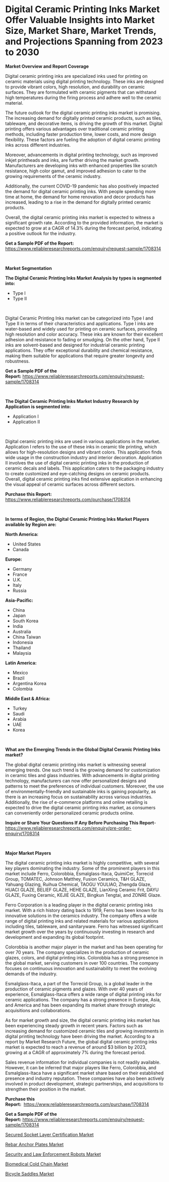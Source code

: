 <p><h1>Digital Ceramic Printing Inks Market Offer Valuable Insights into Market Size, Market Share, Market Trends, and Projections Spanning from 2023 to 2030</h1></p><p><strong>Market Overview and Report Coverage</strong></p>
<p><p>Digital ceramic printing inks are specialized inks used for printing on ceramic materials using digital printing technology. These inks are designed to provide vibrant colors, high resolution, and durability on ceramic surfaces. They are formulated with ceramic pigments that can withstand high temperatures during the firing process and adhere well to the ceramic material.</p><p>The future outlook for the digital ceramic printing inks market is promising. The increasing demand for digitally printed ceramic products, such as tiles, tableware, and decorative items, is driving the growth of this market. Digital printing offers various advantages over traditional ceramic printing methods, including faster production time, lower costs, and more design flexibility. These factors are fueling the adoption of digital ceramic printing inks across different industries.</p><p>Moreover, advancements in digital printing technology, such as improved inkjet printheads and inks, are further driving the market growth. Manufacturers are developing inks with enhanced properties like scratch resistance, high color gamut, and improved adhesion to cater to the growing requirements of the ceramic industry.</p><p>Additionally, the current COVID-19 pandemic has also positively impacted the demand for digital ceramic printing inks. With people spending more time at home, the demand for home renovation and decor products has increased, leading to a rise in the demand for digitally printed ceramic products.</p><p>Overall, the digital ceramic printing inks market is expected to witness a significant growth rate. According to the provided information, the market is expected to grow at a CAGR of 14.3% during the forecast period, indicating a positive outlook for the industry.</p></p>
<p><strong>Get a Sample PDF of the Report:</strong> <a href="https://www.reliableresearchreports.com/enquiry/request-sample/1708314">https://www.reliableresearchreports.com/enquiry/request-sample/1708314</a></p>
<p>&nbsp;</p>
<p><strong>Market Segmentation</strong></p>
<p><strong>The Digital Ceramic Printing Inks Market Analysis by types is segmented into:</strong></p>
<p><ul><li>Type I</li><li>Type II</li></ul></p>
<p>&nbsp;</p>
<p><p>Digital Ceramic Printing Inks market can be categorized into Type I and Type II in terms of their characteristics and applications. Type I inks are water-based and widely used for printing on ceramic surfaces, providing high resolution and color accuracy. These inks are known for their excellent adhesion and resistance to fading or smudging. On the other hand, Type II inks are solvent-based and designed for industrial ceramic printing applications. They offer exceptional durability and chemical resistance, making them suitable for applications that require greater longevity and robustness.</p></p>
<p><strong>Get a Sample PDF of the Report:</strong>&nbsp;<a href="https://www.reliableresearchreports.com/enquiry/request-sample/1708314">https://www.reliableresearchreports.com/enquiry/request-sample/1708314</a></p>
<p>&nbsp;</p>
<p><strong>The Digital Ceramic Printing Inks Market Industry Research by Application is segmented into:</strong></p>
<p><ul><li>Application I</li><li>Application II</li></ul></p>
<p>&nbsp;</p>
<p><p>Digital ceramic printing inks are used in various applications in the market. Application I refers to the use of these inks in ceramic tile printing, which allows for high-resolution designs and vibrant colors. This application finds wide usage in the construction industry and interior decoration. Application II involves the use of digital ceramic printing inks in the production of ceramic decals and labels. This application caters to the packaging industry to create customized and eye-catching designs on ceramic products. Overall, digital ceramic printing inks find extensive application in enhancing the visual appeal of ceramic surfaces across different sectors.</p></p>
<p><strong>Purchase this Report:</strong>&nbsp; <a href="https://www.reliableresearchreports.com/purchase/1708314">https://www.reliableresearchreports.com/purchase/1708314</a></p>
<p>&nbsp;</p>
<p><strong>In terms of Region, the Digital Ceramic Printing Inks Market Players available by Region are:</strong></p>
<p>
    <p> <strong> North America: </strong>
        <ul>
            <li>United States</li>
            <li>Canada</li>
        </ul>
        </p> 
    <p> <strong> Europe: </strong>
        <ul>
            <li>Germany</li>
            <li>France</li>
            <li>U.K.</li>
            <li>Italy</li>
            <li>Russia</li>
        </ul>
        </p> 
    <p> <strong> Asia-Pacific: </strong>
        <ul>
            <li>China</li>
            <li>Japan</li>
            <li>South Korea</li>
            <li>India</li>
            <li>Australia</li>
            <li>China Taiwan</li>
            <li>Indonesia</li>
            <li>Thailand</li>
            <li>Malaysia</li>
        </ul>
        </p> 
    <p> <strong> Latin America: </strong>
        <ul>
            <li>Mexico</li>
            <li>Brazil</li>
            <li>Argentina Korea</li>
            <li>Colombia</li>
        </ul>
        </p> 
    <p> <strong> Middle East & Africa: </strong>
        <ul>
            <li>Turkey</li>
            <li>Saudi</li>
            <li>Arabia</li>
            <li>UAE</li>
            <li>Korea</li>
        </ul>
    </p>
    </p>
<p>&nbsp;</p>
<p><strong>What are the Emerging Trends in the Global Digital Ceramic Printing Inks market?</strong></p>
<p><p>The global digital ceramic printing inks market is witnessing several emerging trends. One such trend is the growing demand for customization in ceramic tiles and glass industries. With advancements in digital printing technology, manufacturers can now offer personalized designs and patterns to meet the preferences of individual customers. Moreover, the use of environmentally-friendly and sustainable inks is gaining popularity, as there is an increasing focus on sustainability across various industries. Additionally, the rise of e-commerce platforms and online retailing is expected to drive the digital ceramic printing inks market, as consumers can conveniently order personalized ceramic products online.</p></p>
<p><strong>Inquire or Share Your Questions If Any Before Purchasing This Report</strong>- <a href="https://www.reliableresearchreports.com/enquiry/pre-order-enquiry/1708314">https://www.reliableresearchreports.com/enquiry/pre-order-enquiry/1708314</a></p>
<p>&nbsp;</p>
<p><strong>Major Market Players</strong></p>
<p><p>The digital ceramic printing inks market is highly competitive, with several key players dominating the industry. Some of the prominent players in this market include Ferro, Colorobbia, Esmalglass-Itaca, QuimiCer, Torrecid Group, TOMATEC, Johnson Matthey, Fusion Ceramics, T&H GLAZE, Yahuang Glazing, Ruihua Chemical, TAOGU YOULIAO, Zhengda Glaze, HUACI GLAZE, BELIEF GLAZE, HEHE GLAZE, LianXing Ceramic Frit, DAYU GLAZE, Fuxing Ceramic, KEJIE GLAZE, Bingkun Tengtai, and ZONRE Glaze.</p><p>Ferro Corporation is a leading player in the digital ceramic printing inks market. With a rich history dating back to 1919, Ferro has been known for its innovative solutions in the ceramics industry. The company offers a wide range of digital printing inks and related materials for various applications including tiles, tableware, and sanitaryware. Ferro has witnessed significant market growth over the years by continuously investing in research and development and expanding its global footprint.</p><p>Colorobbia is another major player in the market and has been operating for over 70 years. The company specializes in the production of ceramic glazes, colors, and digital printing inks. Colorobbia has a strong presence in the global market, serving customers in over 100 countries. The company focuses on continuous innovation and sustainability to meet the evolving demands of the industry.</p><p>Esmalglass-Itaca, a part of the Torrecid Group, is a global leader in the production of ceramic pigments and glazes. With over 40 years of experience, Esmalglass-Itaca offers a wide range of digital printing inks for ceramic applications. The company has a strong presence in Europe, Asia, and America and has been expanding its market share through strategic acquisitions and collaborations.</p><p>As for market growth and size, the digital ceramic printing inks market has been experiencing steady growth in recent years. Factors such as increasing demand for customized ceramic tiles and growing investments in digital printing technology have been driving the market. According to a report by Market Research Future, the global digital ceramic printing inks market is expected to reach a revenue of around $3 billion by 2023, growing at a CAGR of approximately 7% during the forecast period.</p><p>Sales revenue information for individual companies is not readily available. However, it can be inferred that major players like Ferro, Colorobbia, and Esmalglass-Itaca have a significant market share based on their established presence and industry reputation. These companies have also been actively involved in product development, strategic partnerships, and acquisitions to strengthen their position in the market.</p></p>
<p><strong>Purchase this Report:</strong>&nbsp;&nbsp;<a href="https://www.reliableresearchreports.com/purchase/1708314">https://www.reliableresearchreports.com/purchase/1708314</a></p>
<p></p>
<p><strong>Get a Sample PDF of the Report:</strong>&nbsp;<a href="https://www.reliableresearchreports.com/enquiry/request-sample/1708314">https://www.reliableresearchreports.com/enquiry/request-sample/1708314</a></p>
<p><p><a href="https://medium.com/@keygreen5469/secured-socket-layer-certification-market-comprehensive-assessment-by-type-application-and-a7ec3956e7e7">Secured Socket Layer Certification Market</a></p><p><a href="https://www.linkedin.com/pulse/rebar-anchor-plates-market-size-2023-2030-global-industrial/">Rebar Anchor Plates Market</a></p><p><a href="https://medium.com/@nathanl41025/security-and-law-enforcement-robots-market-exploring-market-share-market-trends-and-future-e7e2829dd881">Security and Law Enforcement Robots Market</a></p><p><a href="https://www.linkedin.com/pulse/biomedical-cold-chain-market-size-growth-forecast-from/">Biomedical Cold Chain Market</a></p><p><a href="https://www.linkedin.com/pulse/bicycle-saddles-market-research-report-provides-thorough-industry/">Bicycle Saddles Market</a></p></p>